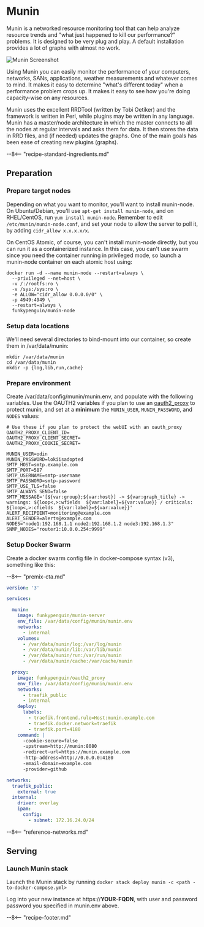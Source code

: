 # Munin

Munin is a networked resource monitoring tool that can help analyze resource trends and "what just happened to kill our performance?" problems. It is designed to be very plug and play. A default installation provides a lot of graphs with almost no work.

![Munin Screenshot](../images/munin.png)

Using Munin you can easily monitor the performance of your computers, networks, SANs, applications, weather measurements and whatever comes to mind. It makes it easy to determine "what's different today" when a performance problem crops up. It makes it easy to see how you're doing capacity-wise on any resources.

Munin uses the excellent ​RRDTool (written by Tobi Oetiker) and the framework is written in Perl, while plugins may be written in any language. Munin has a master/node architecture in which the master connects to all the nodes at regular intervals and asks them for data. It then stores the data in RRD files, and (if needed) updates the graphs. One of the main goals has been ease of creating new plugins (graphs).

--8<-- "recipe-standard-ingredients.md"

## Preparation

### Prepare target nodes

Depending on what you want to monitor, you'll want to install munin-node. On Ubuntu/Debian, you'll use `apt-get install munin-node`, and on RHEL/CentOS, run `yum install munin-node`. Remember to edit `/etc/munin/munin-node.conf`, and set your node to allow the server to poll it, by adding `cidr_allow x.x.x.x/x`.

On CentOS Atomic, of course, you can't install munin-node directly, but you can run it as a containerized instance. In this case, you can't use swarm since you need the container running in privileged mode, so launch a munin-node container on each atomic host using:

```
docker run -d --name munin-node --restart=always \
  --privileged --net=host \
  -v /:/rootfs:ro \
  -v /sys:/sys:ro \
  -e ALLOW="cidr_allow 0.0.0.0/0" \
  -p 4949:4949 \
  --restart=always \
  funkypenguin/munin-node
```

### Setup data locations

We'll need several directories to bind-mount into our container, so create them in /var/data/munin:

```
mkdir /var/data/munin
cd /var/data/munin
mkdir -p {log,lib,run,cache}
```

### Prepare environment

Create /var/data/config/munin/munin.env, and populate with the following variables. Use the OAUTH2 variables if you plan to use an [oauth2_proxy](/reference/oauth_proxy/) to protect munin, and set at a **minimum** the `MUNIN_USER`, `MUNIN_PASSWORD`, and `NODES` values:

```
# Use these if you plan to protect the webUI with an oauth_proxy
OAUTH2_PROXY_CLIENT_ID=
OAUTH2_PROXY_CLIENT_SECRET=
OAUTH2_PROXY_COOKIE_SECRET=

MUNIN_USER=odin
MUNIN_PASSWORD=lokiisadopted
SMTP_HOST=smtp.example.com
SMTP_PORT=587
SMTP_USERNAME=smtp-username
SMTP_PASSWORD=smtp-password
SMTP_USE_TLS=false
SMTP_ALWAYS_SEND=false
SMTP_MESSAGE='[${var:group};${var:host}] -> ${var:graph_title} -> warnings: ${loop<,>:wfields  ${var:label}=${var:value}} / criticals: ${loop<,>:cfields  ${var:label}=${var:value}}'
ALERT_RECIPIENT=monitoring@example.com
ALERT_SENDER=alerts@example.com
NODES="node1:192.168.1.1 node2:192.168.1.2 node3:192.168.1.3"
SNMP_NODES="router1:10.0.0.254:9999"
```

### Setup Docker Swarm

Create a docker swarm config file in docker-compose syntax (v3), something like this:

--8<-- "premix-cta.md"

```yaml
version: '3'

services:

  munin:
    image: funkypenguin/munin-server
    env_file: /var/data/config/munin/munin.env
    networks:
      - internal
    volumes:
      - /var/data/munin/log:/var/log/munin
      - /var/data/munin/lib:/var/lib/munin
      - /var/data/munin/run:/var/run/munin
      - /var/data/munin/cache:/var/cache/munin

  proxy:
    image: funkypenguin/oauth2_proxy
    env_file: /var/data/config/munin/munin.env
    networks:
      - traefik_public
      - internal
    deploy:
      labels:
        - traefik.frontend.rule=Host:munin.example.com
        - traefik.docker.network=traefik
        - traefik.port=4180
    command: |
      -cookie-secure=false
      -upstream=http://munin:8080
      -redirect-url=https://munin.example.com
      -http-address=http://0.0.0.0:4180
      -email-domain=example.com
      -provider=github

networks:
  traefik_public:
    external: true
  internal:
    driver: overlay
    ipam:
      config:
        - subnet: 172.16.24.0/24
```

--8<-- "reference-networks.md"

## Serving

### Launch Munin stack

Launch the Munin stack by running `docker stack deploy munin -c <path -to-docker-compose.yml>`

Log into your new instance at https://**YOUR-FQDN**, with user and password password you specified in munin.env above.

[^1]: If you wanted to expose the Munin UI directly, you could remove the oauth2_proxy from the design, and move the traefik-related labels directly to the munin container. You'd also need to add the traefik_public network to the munin container.

--8<-- "recipe-footer.md"